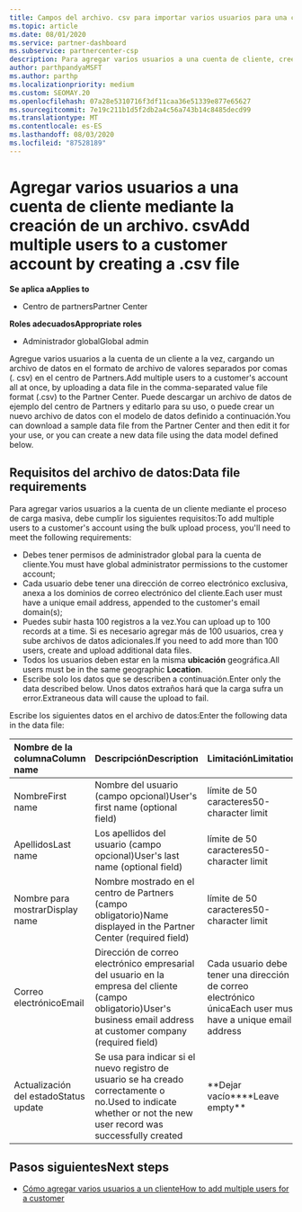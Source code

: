 ```yaml
---
title: Campos del archivo. csv para importar varios usuarios para una cuenta de cliente
ms.topic: article
ms.date: 08/01/2020
ms.service: partner-dashboard
ms.subservice: partnercenter-csp
description: Para agregar varios usuarios a una cuenta de cliente, cree un archivo de valores separados por comas (. csv) con los campos correspondientes.
author: parthpandyaMSFT
ms.author: parthp
ms.localizationpriority: medium
ms.custom: SEOMAY.20
ms.openlocfilehash: 07a28e5310716f3df11caa36e51339e877e65627
ms.sourcegitcommit: 7e19c211b1d5f2db2a4c56a743b14c8485decd99
ms.translationtype: MT
ms.contentlocale: es-ES
ms.lasthandoff: 08/03/2020
ms.locfileid: "87528189"
---
```

# <a name="add-multiple-users-to-a-customer-account-by-creating-a-csv-file"></a><span data-ttu-id="f0edd-103">Agregar varios usuarios a una cuenta de cliente mediante la creación de un archivo. csv</span><span class="sxs-lookup"><span data-stu-id="f0edd-103">Add multiple users to a customer account by creating a .csv file</span></span>

<span data-ttu-id="f0edd-104">**Se aplica a**</span><span class="sxs-lookup"><span data-stu-id="f0edd-104">**Applies to**</span></span>

- <span data-ttu-id="f0edd-105">Centro de partners</span><span class="sxs-lookup"><span data-stu-id="f0edd-105">Partner Center</span></span>

<span data-ttu-id="f0edd-106">**Roles adecuados**</span><span class="sxs-lookup"><span data-stu-id="f0edd-106">**Appropriate roles**</span></span>

- <span data-ttu-id="f0edd-107">Administrador global</span><span class="sxs-lookup"><span data-stu-id="f0edd-107">Global admin</span></span>

<span data-ttu-id="f0edd-108">Agregue varios usuarios a la cuenta de un cliente a la vez, cargando un archivo de datos en el formato de archivo de valores separados por comas (. csv) en el centro de Partners.</span><span class="sxs-lookup"><span data-stu-id="f0edd-108">Add multiple users to a customer's account all at once, by uploading a data file in the comma-separated value file format (.csv) to the Partner Center.</span></span> <span data-ttu-id="f0edd-109">Puede descargar un archivo de datos de ejemplo del centro de Partners y editarlo para su uso, o puede crear un nuevo archivo de datos con el modelo de datos definido a continuación.</span><span class="sxs-lookup"><span data-stu-id="f0edd-109">You can download a sample data file from the Partner Center and then edit it for your use, or you can create a new data file using the data model defined below.</span></span>

## <a name="data-file-requirements"></a><a href="" id="creatingtheimportcsvfile"></a><span data-ttu-id="f0edd-110">Requisitos del archivo de datos:</span><span class="sxs-lookup"><span data-stu-id="f0edd-110">Data file requirements</span></span>

<span data-ttu-id="f0edd-111">Para agregar varios usuarios a la cuenta de un cliente mediante el proceso de carga masiva, debe cumplir los siguientes requisitos:</span><span class="sxs-lookup"><span data-stu-id="f0edd-111">To add multiple users to a customer's account using the bulk upload process, you'll need to meet the following requirements:</span></span>

- <span data-ttu-id="f0edd-112">Debes tener permisos de administrador global para la cuenta de cliente.</span><span class="sxs-lookup"><span data-stu-id="f0edd-112">You must have global administrator permissions to the customer account;</span></span>
- <span data-ttu-id="f0edd-113">Cada usuario debe tener una dirección de correo electrónico exclusiva, anexa a los dominios de correo electrónico del cliente.</span><span class="sxs-lookup"><span data-stu-id="f0edd-113">Each user must have a unique email address, appended to the customer's email domain(s);</span></span>
- <span data-ttu-id="f0edd-114">Puedes subir hasta 100 registros a la vez.</span><span class="sxs-lookup"><span data-stu-id="f0edd-114">You can upload up to 100 records at a time.</span></span> <span data-ttu-id="f0edd-115">Si es necesario agregar más de 100 usuarios, crea y sube archivos de datos adicionales.</span><span class="sxs-lookup"><span data-stu-id="f0edd-115">If you need to add more than 100 users, create and upload additional data files.</span></span>
- <span data-ttu-id="f0edd-116">Todos los usuarios deben estar en la misma **ubicación** geográfica.</span><span class="sxs-lookup"><span data-stu-id="f0edd-116">All users must be in the same geographic **Location**.</span></span>
- <span data-ttu-id="f0edd-117">Escribe solo los datos que se describen a continuación.</span><span class="sxs-lookup"><span data-stu-id="f0edd-117">Enter only the data described below.</span></span> <span data-ttu-id="f0edd-118">Unos datos extraños hará que la carga sufra un error.</span><span class="sxs-lookup"><span data-stu-id="f0edd-118">Extraneous data will cause the upload to fail.</span></span>

<span data-ttu-id="f0edd-119">Escribe los siguientes datos en el archivo de datos:</span><span class="sxs-lookup"><span data-stu-id="f0edd-119">Enter the following data in the data file:</span></span>

| <span data-ttu-id="f0edd-120">**Nombre de la columna**</span><span class="sxs-lookup"><span data-stu-id="f0edd-120">**Column name**</span></span> | <span data-ttu-id="f0edd-121">**Descripción**</span><span class="sxs-lookup"><span data-stu-id="f0edd-121">**Description**</span></span>  | <span data-ttu-id="f0edd-122">**Limitación**</span><span class="sxs-lookup"><span data-stu-id="f0edd-122">**Limitation**</span></span>  |
|:-------- |:------  |:----- |
| <span data-ttu-id="f0edd-123">Nombre</span><span class="sxs-lookup"><span data-stu-id="f0edd-123">First name</span></span>  | <span data-ttu-id="f0edd-124">Nombre del usuario (campo opcional)</span><span class="sxs-lookup"><span data-stu-id="f0edd-124">User's first name (optional field)</span></span>  | <span data-ttu-id="f0edd-125">límite de 50 caracteres</span><span class="sxs-lookup"><span data-stu-id="f0edd-125">50-character limit</span></span>  |
| <span data-ttu-id="f0edd-126">Apellidos</span><span class="sxs-lookup"><span data-stu-id="f0edd-126">Last name</span></span>  | <span data-ttu-id="f0edd-127">Los apellidos del usuario (campo opcional)</span><span class="sxs-lookup"><span data-stu-id="f0edd-127">User's last name (optional field)</span></span>  | <span data-ttu-id="f0edd-128">límite de 50 caracteres</span><span class="sxs-lookup"><span data-stu-id="f0edd-128">50-character limit</span></span>  |
| <span data-ttu-id="f0edd-129">Nombre para mostrar</span><span class="sxs-lookup"><span data-stu-id="f0edd-129">Display name</span></span>    | <span data-ttu-id="f0edd-130">Nombre mostrado en el centro de Partners (campo obligatorio)</span><span class="sxs-lookup"><span data-stu-id="f0edd-130">Name displayed in the Partner Center (required field)</span></span>                            | <span data-ttu-id="f0edd-131">límite de 50 caracteres</span><span class="sxs-lookup"><span data-stu-id="f0edd-131">50-character limit</span></span>                         |
| <span data-ttu-id="f0edd-132">Correo electrónico</span><span class="sxs-lookup"><span data-stu-id="f0edd-132">Email</span></span>   | <span data-ttu-id="f0edd-133">Dirección de correo electrónico empresarial del usuario en la empresa del cliente (campo obligatorio)</span><span class="sxs-lookup"><span data-stu-id="f0edd-133">User's business email address at customer company (required field)</span></span>           | <span data-ttu-id="f0edd-134">Cada usuario debe tener una dirección de correo electrónico única</span><span class="sxs-lookup"><span data-stu-id="f0edd-134">Each user must have a unique email address</span></span> |
| <span data-ttu-id="f0edd-135">Actualización del estado</span><span class="sxs-lookup"><span data-stu-id="f0edd-135">Status update</span></span>   | <span data-ttu-id="f0edd-136">Se usa para indicar si el nuevo registro de usuario se ha creado correctamente o no.</span><span class="sxs-lookup"><span data-stu-id="f0edd-136">Used to indicate whether or not the new user record was successfully created</span></span> | <span data-ttu-id="f0edd-137">\*\*Dejar vacío\*\*</span><span class="sxs-lookup"><span data-stu-id="f0edd-137">\*\*Leave empty\*\*</span></span>                        |

## <a name="next-steps"></a><span data-ttu-id="f0edd-138">Pasos siguientes</span><span class="sxs-lookup"><span data-stu-id="f0edd-138">Next steps</span></span>

- [<span data-ttu-id="f0edd-139">Cómo agregar varios usuarios a un cliente</span><span class="sxs-lookup"><span data-stu-id="f0edd-139">How to add multiple users for a customer</span></span>](adding-multiple-users-to-a-customer-account.md)